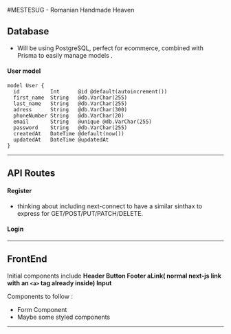 #MESTESUG - Romanian Handmade Heaven

## Database
- Will be using PostgreSQL, perfect for ecommerce, combined with Prisma to easily manage models . 

#### User model 

```
model User {
  id          Int      @id @default(autoincrement())
  first_name  String   @db.VarChar(255)
  last_name   String   @db.VarChar(255)
  adress      String   @db.VarChar(300)
  phoneNumber String   @db.VarChar(20)
  email       String   @unique @db.VarChar(255)
  password    String   @db.VarChar(255)
  createdAt   DateTime @default(now())
  updatedAt   DateTime @updatedAt
}
```
---
## API Routes

#### Register 
- thinking about including next-connect to have a similar sinthax to express for GET/POST/PUT/PATCH/DELETE. 
#### Login

---

## FrontEnd 
Initial components include **Header Button Footer aLink( normal next-js link with an `<a>` tag already inside) Input**

Components to follow : 

- Form Component 
- Maybe some styled components 

---
